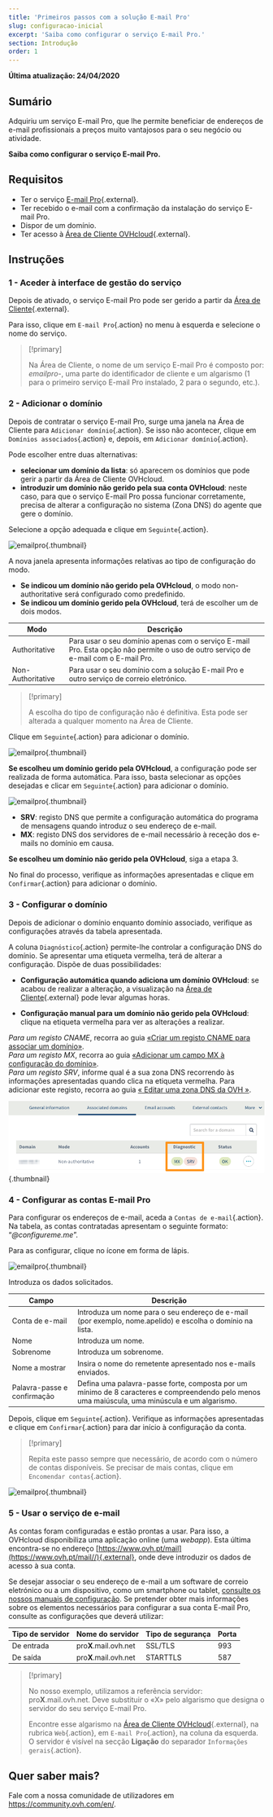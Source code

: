 ```yaml
---
title: 'Primeiros passos com a solução E-mail Pro'
slug: configuracao-inicial
excerpt: 'Saiba como configurar o serviço E-mail Pro.'
section: Introdução
order: 1
---
```


**Última atualização: 24/04/2020**

## Sumário

Adquiriu um serviço E-mail Pro, que lhe permite beneficiar de endereços de e-mail profissionais a preços muito vantajosos para o seu negócio ou atividade.

**Saiba como configurar o serviço E-mail Pro.**

## Requisitos

- Ter o serviço [E-mail Pro]({ovh_www}/emails/email-pro/){.external}.
- Ter recebido o e-mail com a confirmação da instalação do serviço E-mail Pro.
- Dispor de um domínio.
- Ter acesso à [Área de Cliente OVHcloud](https://www.ovh.com/auth/?action=gotomanager){.external}.

## Instruções

### 1 - Aceder à interface de gestão do serviço

Depois de ativado, o serviço E-mail Pro pode ser gerido a partir da [Área de Cliente](https://www.ovh.com/auth/?action=gotomanager){.external}.

Para isso, clique em `E-mail Pro`{.action} no menu à esquerda e selecione o nome do serviço.

> [!primary]
>
> Na Área de Cliente, o nome de um serviço E-mail Pro é composto por: *emailpro-*, uma parte do identificador de cliente e um algarismo (1 para o primeiro serviço E-mail Pro instalado, 2 para o segundo, etc.).
>

### 2 - Adicionar o domínio

Depois de contratar o serviço E-mail Pro, surge uma janela na Área de Cliente para `Adicionar domínio`{.action}. Se isso não acontecer, clique em `Domínios associados`{.action} e, depois, em `Adicionar domínio`{.action}.

Pode escolher entre duas alternativas:

- **selecionar um domínio da lista**\: só aparecem os domínios que pode gerir a partir da Área de Cliente OVHcloud.
- **introduzir um domínio não gerido pela sua conta OVHcloud**\: neste caso, para que o serviço E-mail Pro possa funcionar corretamente, precisa de alterar a configuração no sistema (Zona DNS) do agente que gere o domínio.

Selecione a opção adequada e clique em `Seguinte`{.action}.

![emailpro](images/first_config_email_pro_add_domain.png){.thumbnail}

A nova janela apresenta informações relativas ao tipo de configuração do modo.

- **Se indicou um domínio não gerido pela OVHcloud**, o modo non-authoritative será configurado como predefinido.
- **Se indicou um domínio gerido pela OVHcloud**, terá de escolher um de dois modos.

|Modo|Descrição|
|---|---|
|Authoritative|Para usar o seu domínio apenas com o serviço E-mail Pro. Esta opção não permite o uso de outro serviço de e-mail com o E-mail Pro.|
|Non-Authoritative|Para usar o seu domínio com a solução E-mail Pro e outro serviço de correio eletrónico.| 

> [!primary]
>
> A escolha do tipo de configuração não é definitiva. Esta pode ser alterada a qualquer momento na Área de Cliente.
>

Clique em `Seguinte`{.action} para adicionar o domínio.

![emailpro](images/first_config_email_pro_add_domain_step2.png){.thumbnail}

**Se escolheu um domínio gerido pela OVHcloud**, a configuração pode ser realizada de forma automática. Para isso, basta selecionar as opções desejadas e clicar em `Seguinte`{.action} para adicionar o domínio.

![emailpro](images/first_config_email_pro_add_domain_step3.png){.thumbnail}

- **SRV**: registo DNS que permite a configuração automática do programa de mensagens quando introduz o seu endereço de e-mail.
- **MX**: registo DNS dos servidores de e-mail necessário à receção dos e-mails no domínio em causa.

**Se escolheu um domínio não gerido pela OVHcloud**, siga a etapa 3.

No final do processo, verifique as informações apresentadas e clique em `Confirmar`{.action} para adicionar o domínio.

### 3 - Configurar o domínio

Depois de adicionar o domínio enquanto domínio associado, verifique as configurações através da tabela apresentada.

A coluna `Diagnóstico`{.action} permite-lhe controlar a configuração DNS do domínio. Se apresentar uma etiqueta vermelha, terá de alterar a configuração. Dispõe de duas possibilidades:

- **Configuração automática quando adiciona um domínio OVHcloud**: se acabou de realizar a alteração, a visualização na [Área de Cliente](https://www.ovh.com/auth/?action=gotomanager){.external} pode levar algumas horas.

- **Configuração manual para um domínio não gerido pela OVHcloud**: clique na etiqueta vermelha para ver as alterações a realizar.

 *Para um registo CNAME*, recorra ao guia [«Criar um registo CNAME para associar um domínio»](../../microsoft-collaborative-solutions/exchange_20132016_adicionar_um_campo_do_tipo_cname/). 
<br> *Para um registo MX*, recorra ao guia [«Adicionar um campo MX à configuração do domínio»](../../domains/e-mail-partilhado-manual-de-configuracao-mx-com-zona-dns-ovh/). 
<br> *Para um registo SRV*, informe qual é a sua zona DNS recorrendo às informações apresentadas quando clica na etiqueta vermelha. Para adicionar este registo, recorra ao guia [« Editar uma zona DNS da OVH »](../../domains/alojamento_partilhado_como_editar_a_minha_zona_dns/).

![emailpro](images/first_config_email_pro_configure_domain_update.png){.thumbnail}

### 4 - Configurar as contas E-mail Pro

Para configurar os endereços de e-mail, aceda a `Contas de e-mail`{.action}. Na tabela, as contas contratadas apresentam o seguinte formato: “*@configureme.me*”.

Para as configurar, clique no ícone em forma de lápis.

![emailpro](images/first_config_email_pro_configure_email_accounts.png){.thumbnail}

Introduza os dados solicitados.

|Campo|Descrição|
|---|---|
|Conta de e-mail|Introduza um nome para o seu endereço de e-mail (por exemplo, nome.apelido) e escolha o domínio na lista.|
|Nome|Introduza um nome.|
|Sobrenome|Introduza um sobrenome.|
|Nome a mostrar|Insira o nome do remetente apresentado nos e-mails enviados.|
|Palavra-passe e confirmação|Defina uma palavra-passe forte, composta por um mínimo de 8 caracteres e compreendendo pelo menos uma maiúscula, uma minúscula e um algarismo.| 

Depois, clique em `Seguinte`{.action}. Verifique as informações apresentadas e clique em `Confirmar`{.action} para dar início à configuração da conta.

> [!primary]
>
> Repita este passo sempre que necessário, de acordo com o número de contas disponíveis. Se precisar de mais contas, clique em `Encomendar contas`{.action}.
>

![emailpro](images/first_config_email_pro_configure_email_accounts_step2.png){.thumbnail}

### 5 - Usar o serviço de e-mail

As contas foram configuradas e estão prontas a usar. Para isso, a OVHcloud disponibiliza uma aplicação online (uma *webapp*). Esta última encontra-se no endereço [https://www.ovh.pt/mail](https://www.ovh.pt/mail//){.external}, onde deve introduzir os dados de acesso à sua conta.

Se desejar associar o seu endereço de e-mail a um software de correio eletrónico ou a um dispositivo, como um smartphone ou tablet, [consulte os nossos manuais de configuração](../). Se pretender obter mais informações sobre os elementos necessários para configurar a sua conta E-mail Pro, consulte as configurações que deverá utilizar:

|Tipo de servidor|Nome do servidor|Tipo de segurança|Porta|
|---|---|---|---|
|De entrada|pro**X**.mail.ovh.net|SSL/TLS|993|
|De saída|pro**X**.mail.ovh.net|STARTTLS|587|

> [!primary]
>
> No nosso exemplo, utilizamos a referência servidor: pro**X**.mail.ovh.net. Deve substituir o «X» pelo algarismo que designa o servidor do seu serviço E-mail Pro.
> 
> Encontre esse algarismo na [Área de Cliente OVHcloud](https://www.ovh.com/auth/?action=gotomanager){.external}, na rubrica `Web`{.action}, em `E-mail Pro`{.action},
>  na coluna da esquerda. O servidor é visível na secção **Ligação** do separador `Informações gerais`{.action}.
> 

## Quer saber mais?

Fale com a nossa comunidade de utilizadores em <https://community.ovh.com/en/>.